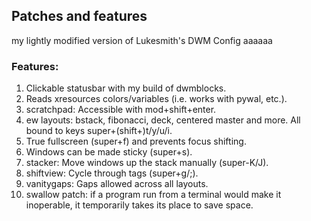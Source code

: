 
## Patches and features

my lightly modified version of Lukesmith's DWM Config  aaaaaa

### Features:

1. Clickable statusbar with my build of dwmblocks.
2. Reads xresources colors/variables (i.e. works with pywal, etc.).
3. scratchpad: Accessible with mod+shift+enter.
4. ew layouts: bstack, fibonacci, deck, centered master and more. All bound to keys super+(shift+)t/y/u/i.
5. True fullscreen (super+f) and prevents focus shifting.
6. Windows can be made sticky (super+s).
7. stacker: Move windows up the stack manually (super-K/J).
8. shiftview: Cycle through tags (super+g/;).
9. vanitygaps: Gaps allowed across all layouts.
10. swallow patch: if a program run from a terminal would make it inoperable, it temporarily takes its place to save space.

